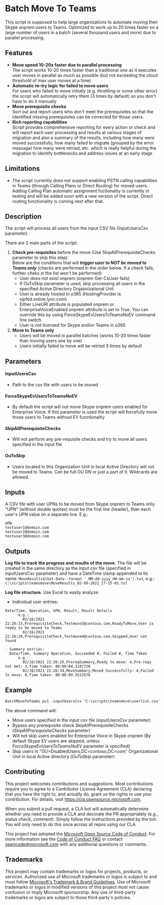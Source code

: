 # Batch Move To Teams

This script is supposed to help large organizations to automate moving their Skype onprem users to Teams. Optimized to work up to 20 times faster on a large number of users in a batch (several thousand users and more) due to parallel processing.

## Features

- **Move speed 10-20x faster due to parallel processing**    
  The script works 10-20 times faster than a traditional one as it executes user moves in parallel as much as possible (but not exceeding the cloud threshold of max user moves     at a time)
- **Automatic re-try logic for failed to move users**  
  For users who failed to move initially (e.g. throttling or some other error) the script will automatically retry them (3 times by default) so you don't have to do it manually
- **Move prerequisite checks**  
  Sort out and report users who don't meet the prerequisites so that the identified missing prerequisites can be corrected for those users.
- **Rich reporting capabilities**  
  Script provides comprehensive reporting for every action or check and will report each user processing and results at various stages of migration and also a summary of the       results, including how many were moved successfully, how many failed to migrate (grouped by the error message) how many were retried, etc. which is really helpful during the     migration to identify bottlenecks and address issues at an early stage

## Limitations

- The script currently does not support enabling PSTN calling capabilities in Teams (through Calling Plans or Direct Routing) for moved users. Adding Calling Plan automatic assignment fuctionality is currently in testing and will be added soon with a new version of the script. Direct routing functionality is coming next after that.

## Description

The script will process all users from the input CSV file (InputUsersCsv parameter). 

There are 2 main parts of the script:

1. **Check pre-requisites** before the move (Use SkipAllPrerequisiteChecks parameter to skip this step)  
   Below are the conditions that will ***trigger user to NOT be moved to Teams only*** (checks are performed in the order below. If a check fails, further cheks in the list won't be performed):
   - User does not exist onprem (onprem Get-CsUser fails)
   - If OuToSkip parameter is used, skip processing all users in the specified Active Directory Orgasnizational Unit 
   - User is already hosted in o365 (HostingProvider is sipfed.online.lync.com)
   - Either LineURI attribute is populated onprem or EnterpriseVoiceEnabled onprem attribute is set to True. You can override this by using ForceSkypeEvUsersToTeamsNoEV command line switch. 
   - User is not licensed for Skype and/or Teams in o365
2. **Move to Teams only**
   - Users will be moved in parallel batches (works 10-20 times faster than moving users one by one)
   - Users initially failed to move will be retried 3 times by default

## Parameters

#### InputUsersCsv
- Path to the csv file with users to be moved
#### ForceSkypeEvUsersToTeamsNoEV
- By default the script will not move Skype onprem users enabled for Enterprise Voice. If this parameter is used the script will forcefully move those users to Teams without EV functionality
#### SkipAllPrerequisiteChecks
- Will not perform any pre-requisite checks and try to move all users specified in the input file
#### OuToSkip
- Users located in this Organization Unit in local Active Directory will not be moved to Teams. Can be full OU DN or just a part of it. Wildcards are allowed.

## Inputs

A CSV file with user UPNs to be moved from Skype onprem to Teams only. "UPN" (without double quotes) must be the first line (header), than each user's UPN value on a separate line. E.g.:
```
UPN
testuser1@domain.com
testuser2@domain.com
testuser3@domain.com
```

## Outputs

**Log file to track the progress and results of the move.** The file will be created in the same directory as the input csv file (specified in inputUsersCsv parameter) and have a DateTime stamp appended to its name: `MoveResults$(Get-Date -Format '_MM-dd-yyyy_HH-mm-ss').txt`, e.g.: `c:\scripts\teamsmove\MoveResults_02-09-2021_17-15-01.txt`  

**Log file structure**. Use Excel to easily analyze:
- Individual user entries:
```
Date/Time, Operation, UPN, Result, Result Details
      e.g.:
        02/16/2021 22:26:23,PrerequisiteCheck,Testmove3@contoso.com,ReadyToMove,User is ready to be moved to Teams
        02/16/2021 22:26:24,PrerequisiteCheck,Testmove4@contoso.com,Skipped,User not found
```
```
- Summary entries:
  Date/Time, Summary Operation, Succeeded #, Failed #, Time Taken
      e.g.:
        02/16/2021 22:26:25,PrereqSummary,Ready to move: 4,Pre-reqs not met: 3,Time taken: 00:00:04.3187720
        02/16/2021 22:26:34,MoveSummary,Moved Successfully: 4,Failed to move: 0,Time taken: 00:00:09.3513578
```

## Example

```ps
BatchMoveToTeams.ps1 -inputUsersCsv "C:\scripts\teamsmove\userlist.csv" -SkipAllPrerequisiteChecks -ForceSkypeEvUsersToTeamsNoEV -OuToSkip "OU=DisabledUsers,DC=contoso,DC=com" 
```

The above command will:
- Move users specified in the input csv file (_inputUsersCsv_ parameter)
- Bypass any prerequisite check SkipAllPrerequisiteChecks (_SkipAllPrerequisiteChecks_ parameter)
- Will not skip users enabled for Enterprise Voice in Skype onprem (By default Skype EV users are skipped, unless _ForceSkypeEvUsersToTeamsNoEV_ parameter is specified)
- Skip users in "OU=DisabledUsers,DC=contoso,DC=com" Organizational Unit in local Active directory (_OuToSkip_ parameter)

## Contributing

This project welcomes contributions and suggestions.  Most contributions require you to agree to a
Contributor License Agreement (CLA) declaring that you have the right to, and actually do, grant us
the rights to use your contribution. For details, visit https://cla.opensource.microsoft.com.

When you submit a pull request, a CLA bot will automatically determine whether you need to provide
a CLA and decorate the PR appropriately (e.g., status check, comment). Simply follow the instructions
provided by the bot. You will only need to do this once across all repos using our CLA.

This project has adopted the [Microsoft Open Source Code of Conduct](https://opensource.microsoft.com/codeofconduct/).
For more information see the [Code of Conduct FAQ](https://opensource.microsoft.com/codeofconduct/faq/) or
contact [opencode@microsoft.com](mailto:opencode@microsoft.com) with any additional questions or comments.

## Trademarks

This project may contain trademarks or logos for projects, products, or services. Authorized use of Microsoft 
trademarks or logos is subject to and must follow 
[Microsoft's Trademark & Brand Guidelines](https://www.microsoft.com/en-us/legal/intellectualproperty/trademarks/usage/general).
Use of Microsoft trademarks or logos in modified versions of this project must not cause confusion or imply Microsoft sponsorship.
Any use of third-party trademarks or logos are subject to those third-party's policies.
